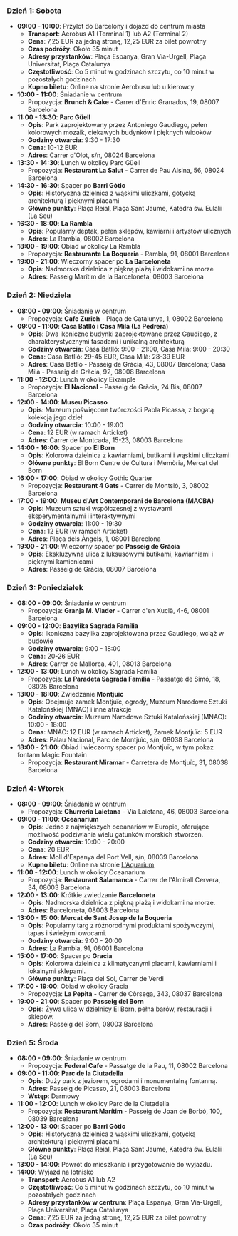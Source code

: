 ### Dzień 1: Sobota
- **09:00 - 10:00**: Przylot do Barcelony i dojazd do centrum miasta
  - **Transport**: Aerobus A1 (Terminal 1) lub A2 (Terminal 2)
  - **Cena**: 7,25 EUR za jedną stronę, 12,25 EUR za bilet powrotny
  - **Czas podróży**: Około 35 minut
  - **Adresy przystanków**: Plaça Espanya, Gran Via-Urgell, Plaça Universitat, Plaça Catalunya
  - **Częstotliwość**: Co 5 minut w godzinach szczytu, co 10 minut w pozostałych godzinach
  - **Kupno biletu**: Online na stronie Aerobusu lub u kierowcy
- **10:00 - 11:00**: Śniadanie w centrum
  - Propozycja: **Brunch & Cake** - Carrer d'Enric Granados, 19, 08007 Barcelona
- **11:00 - 13:30**: **Parc Güell**
  - **Opis**: Park zaprojektowany przez Antoniego Gaudiego, pełen kolorowych mozaik, ciekawych budynków i pięknych widoków
  - **Godziny otwarcia**: 9:30 - 17:30
  - **Cena**: 10-12 EUR
  - **Adres**: Carrer d'Olot, s/n, 08024 Barcelona
- **13:30 - 14:30**: Lunch w okolicy Parc Güell
  - Propozycja: **Restaurant La Salut** - Carrer de Pau Alsina, 56, 08024 Barcelona
- **14:30 - 16:30**: Spacer po **Barri Gòtic**
  - **Opis**: Historyczna dzielnica z wąskimi uliczkami, gotycką architekturą i pięknymi placami
  - **Główne punkty**: Plaça Reial, Plaça Sant Jaume, Katedra św. Eulalii (La Seu)
- **16:30 - 18:00**: **La Rambla**
  - **Opis**: Popularny deptak, pełen sklepów, kawiarni i artystów ulicznych
  - **Adres**: La Rambla, 08002 Barcelona
- **18:00 - 19:00**: Obiad w okolicy La Rambla
  - Propozycja: **Restaurante La Boqueria** - Rambla, 91, 08001 Barcelona
- **19:00 - 21:00**: Wieczorny spacer po **La Barceloneta**
  - **Opis**: Nadmorska dzielnica z piękną plażą i widokami na morze
  - **Adres**: Passeig Marítim de la Barceloneta, 08003 Barcelona

### Dzień 2: Niedziela
- **08:00 - 09:00**: Śniadanie w centrum
  - Propozycja: **Cafe Zurich** - Plaça de Catalunya, 1, 08002 Barcelona
- **09:00 - 11:00**: **Casa Batlló i Casa Milà (La Pedrera)**
  - **Opis**: Dwa ikoniczne budynki zaprojektowane przez Gaudiego, z charakterystycznymi fasadami i unikalną architekturą
  - **Godziny otwarcia**: Casa Batlló: 9:00 - 21:00, Casa Milà: 9:00 - 20:30
  - **Cena**: Casa Batlló: 29-45 EUR, Casa Milà: 28-39 EUR
  - **Adres**: Casa Batlló - Passeig de Gràcia, 43, 08007 Barcelona; Casa Milà - Passeig de Gràcia, 92, 08008 Barcelona
- **11:00 - 12:00**: Lunch w okolicy Eixample
  - Propozycja: **El Nacional** - Passeig de Gràcia, 24 Bis, 08007 Barcelona
- **12:00 - 14:00**: **Museu Picasso**
  - **Opis**: Muzeum poświęcone twórczości Pabla Picassa, z bogatą kolekcją jego dzieł
  - **Godziny otwarcia**: 10:00 - 19:00
  - **Cena**: 12 EUR (w ramach Articket)
  - **Adres**: Carrer de Montcada, 15-23, 08003 Barcelona
- **14:00 - 16:00**: Spacer po **El Born**
  - **Opis**: Kolorowa dzielnica z kawiarniami, butikami i wąskimi uliczkami
  - **Główne punkty**: El Born Centre de Cultura i Memòria, Mercat del Born
- **16:00 - 17:00**: Obiad w okolicy Gothic Quarter
  - Propozycja: **Restaurant 4 Gats** - Carrer de Montsió, 3, 08002 Barcelona
- **17:00 - 19:00**: **Museu d'Art Contemporani de Barcelona (MACBA)**
  - **Opis**: Muzeum sztuki współczesnej z wystawami eksperymentalnymi i interaktywnymi
  - **Godziny otwarcia**: 11:00 - 19:30
  - **Cena**: 12 EUR (w ramach Articket)
  - **Adres**: Plaça dels Àngels, 1, 08001 Barcelona
- **19:00 - 21:00**: Wieczorny spacer po **Passeig de Gràcia**
  - **Opis**: Ekskluzywna ulica z luksusowymi butikami, kawiarniami i pięknymi kamienicami
  - **Adres**: Passeig de Gràcia, 08007 Barcelona

### Dzień 3: Poniedziałek
- **08:00 - 09:00**: Śniadanie w centrum
  - Propozycja: **Granja M. Viader** - Carrer d'en Xuclà, 4-6, 08001 Barcelona
- **09:00 - 12:00**: **Bazylika Sagrada Família**
  - **Opis**: Ikoniczna bazylika zaprojektowana przez Gaudiego, wciąż w budowie
  - **Godziny otwarcia**: 9:00 - 18:00
  - **Cena**: 20-26 EUR
  - **Adres**: Carrer de Mallorca, 401, 08013 Barcelona
- **12:00 - 13:00**: Lunch w okolicy Sagrada Família
  - Propozycja: **La Paradeta Sagrada Família** - Passatge de Simó, 18, 08025 Barcelona
- **13:00 - 18:00**: Zwiedzanie **Montjuïc**
  - **Opis**: Obejmuje zamek Montjuïc, ogrody, Muzeum Narodowe Sztuki Katalońskiej (MNAC) i inne atrakcje
  - **Godziny otwarcia**: Muzeum Narodowe Sztuki Katalońskiej (MNAC): 10:00 - 18:00
  - **Cena**: MNAC: 12 EUR (w ramach Articket), Zamek Montjuïc: 5 EUR
  - **Adres**: Palau Nacional, Parc de Montjuïc, s/n, 08038 Barcelona
- **18:00 - 21:00**: Obiad i wieczorny spacer po Montjuïc, w tym pokaz fontann Magic Fountain
  - Propozycja: **Restaurant Miramar** - Carretera de Montjuïc, 31, 08038 Barcelona

### Dzień 4: Wtorek
- **08:00 - 09:00**: Śniadanie w centrum
  - Propozycja: **Churrería Laietana** - Via Laietana, 46, 08003 Barcelona
- **09:00 - 11:00**: **Oceanarium**
  - **Opis**: Jedno z największych oceanariów w Europie, oferujące możliwość podziwiania wielu gatunków morskich stworzeń.
  - **Godziny otwarcia**: 10:00 - 20:00
  - **Cena**: 20 EUR
  - **Adres**: Moll d'Espanya del Port Vell, s/n, 08039 Barcelona
  - **Kupno biletu**: Online na stronie [L'Aquarium](https://www.aquariumbcn.com/en/tickets/)
- **11:00 - 12:00**: Lunch w okolicy Oceanarium
  - Propozycja: **Restaurant Salamanca** - Carrer de l'Almirall Cervera, 34, 08003 Barcelona
- **12:00 - 13:00**: Krótkie zwiedzanie **Barceloneta**
  - **Opis**: Nadmorska dzielnica z piękną plażą i widokami na morze.
  - **Adres**: Barceloneta, 08003 Barcelona
- **13:00 - 15:00**: **Mercat de Sant Josep de la Boqueria**
  - **Opis**: Popularny targ z różnorodnymi produktami spożywczymi, tapas i świeżymi owocami.
  - **Godziny otwarcia**: 9:00 - 20:00
  - **Adres**: La Rambla, 91, 08001 Barcelona
- **15:00 - 17:00**: Spacer po **Gracia**
  - **Opis**: Kolorowa dzielnica z klimatycznymi placami, kawiarniami i lokalnymi sklepami.
  - **Główne punkty**: Plaça del Sol, Carrer de Verdi
- **17:00 - 19:00**: Obiad w okolicy Gracia
  - Propozycja: **La Pepita** - Carrer de Còrsega, 343, 08037 Barcelona
- **19:00 - 21:00**: Spacer po **Passeig del Born**
  - **Opis**: Żywa ulica w dzielnicy El Born, pełna barów, restauracji i sklepów.
  - **Adres**: Passeig del Born, 08003 Barcelona

### Dzień 5: Środa
- **08:00 - 09:00**: Śniadanie w centrum
  - Propozycja: **Federal Cafe** - Passatge de la Pau, 11, 08002 Barcelona
- **09:00 - 11:00**: **Parc de la Ciutadella**
  - **Opis**: Duży park z jeziorem, ogrodami i monumentalną fontanną.
  - **Adres**: Passeig de Picasso, 21, 08003 Barcelona
  - **Wstęp**: Darmowy
- **11:00 - 12:00**: Lunch w okolicy Parc de la Ciutadella
  - Propozycja: **Restaurant Marítim** - Passeig de Joan de Borbó, 100, 08039 Barcelona
- **12:00 - 13:00**: Spacer po **Barri Gòtic**
  - **Opis**: Historyczna dzielnica z wąskimi uliczkami, gotycką architekturą i pięknymi placami.
  - **Główne punkty**: Plaça Reial, Plaça Sant Jaume, Katedra św. Eulalii (La Seu)
- **13:00 - 14:00**: Powrót do mieszkania i przygotowanie do wyjazdu.
- **14:00**: Wyjazd na lotnisko
  - **Transport**: Aerobus A1 lub A2
  - **Częstotliwość**: Co 5 minut w godzinach szczytu, co 10 minut w pozostałych godzinach
  - **Adresy przystanków w centrum**: Plaça Espanya, Gran Via-Urgell, Plaça Universitat, Plaça Catalunya
  - **Cena**: 7,25 EUR za jedną stronę, 12,25 EUR za bilet powrotny
  - **Czas podróży**: Około 35 minut
